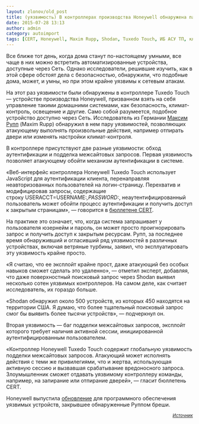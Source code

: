 ```yaml
---
layout: zlonov/old_post
title: (уязвимость) В контроллерах производства Honeywell обнаружена пара багов
date: 2015-07-28 13:13
author: admin
category: autoimport
tags: [CERT, Honeywell, Maxim Rupp, Shodan, Tuxedo Touch, ИБ АСУ ТП, климат-контроль, Максим Рупп, освещение, умный дом, уязвимости]
---
```

Все ближе тот день, когда дома станут по-настоящему умными, все чаще в них можно встретить автоматизированные устройства, доступные через Сеть. Однако исследователи, решившие изучить, как в этой сфере обстоят дела с безопасностью, обнаружили, что подобные дома, может, и умны, но при этом крайне уязвимы к сетевым атакам.

На этот раз уязвимости были обнаружены в контроллере Tuxedo Touch — устройстве производства Honeywell, призванном взять на себя управление такими домашними системами, как безопасность, климат-контроль, освещение и другие. Само собой разумеется, подобное устройство доступно через Сеть. Исследователь из Германии <a href="https://twitter.com/mmrupp" target="_blank">Максим Рупп</a> (Maxim Rupp) обнаружил в нем пару уязвимостей, позволяющих атакующему выполнять произвольные действия, например отпирать двери или изменять настройки климат-контроля.

В контроллере присутствуют две разные уязвимости: обход аутентификации и подделка межсайтовых запросов. Первая уязвимость позволяет атакующему обойти механизм аутентификации в системе.

«Веб-интерфейс контроллера Honeywell Tuxedo Touch использует JavaScript для аутентификации клиента, перенаправляя неавторизованных пользователей на логин-страницу. Перехватив и модифицировав запросы, содержащие строку USERACCT=USERNAME:_,PASSWORD:_, неаутентифицированный пользователь может обойти процесс аутентификации и получить доступ к закрытым страницам», — говорится в <a href="https://www.kb.cert.org/vuls/id/857948" target="_blank">бюллетене CERT</a>.

На практике это означает, что, когда система запрашивает у пользователя юзернейм и пароль, он может просто проигнорировать запрос и получить доступ к закрытым ресурсам. Рупп, за последнее время обнаруживший и огласивший ряд уязвимостей в различных устройствах, включая ветряные турбины, заявил, что эксплуатировать эту уязвимость крайне просто.

«Я считаю, что ее эксплойт крайне прост, даже атакующий без особых навыков сможет сделать это удаленно», — отметил эксперт, добавляя, что даже поверхностный поисковый запрос через Shodan выявил несколько сотен уязвимых контроллеров. На самом деле, как считает исследователь, их гораздо больше.

«Shodan обнаружил около 500 устройств, из которых 450 находятся на территории США. Я думаю, что более тщательный поисковый запрос смог бы выявить более тысячи устройств», — подчеркнул он.

Вторая уязвимость — баг подделки межсайтовых запросов, эксплойт которого требует наличия активной сессии, инициированной аутентифицированным пользователем.

«Контроллер Honeywell Tuxedo Touch содержит глобальную уязвимость подделки межсайтовых запросов. Атакующий может исполнять действия с теми же привилегиями, что и жертва, использующая активную сессию и вызвавшая срабатывание вредоносного запроса. Злоумышленник сможет отдавать уязвимому контроллеру команды, например, на запирание или отпирание дверей», — гласит бюллетень CERT.
<p style="text-align: left;">Honeywell выпустила <a href="http://www.tuxedotouchtoolkit.com/software-downloads/tuxedo-touch/index.html" target="_blank">обновление</a> для программного обеспечения уязвимых устройств, закрывшее обнаруженные Руппом бреши.
<p style="text-align: right;"><sub><em><a href="https://threatpost.ru/2015/07/28/pair-of-bugs-open-honeywell-home-controllers-up-to-easy-hacks/" target="_blank">Источник</a></em></sub>

